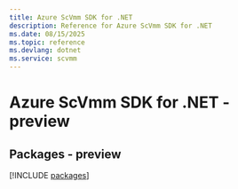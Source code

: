```yaml
---
title: Azure ScVmm SDK for .NET
description: Reference for Azure ScVmm SDK for .NET
ms.date: 08/15/2025
ms.topic: reference
ms.devlang: dotnet
ms.service: scvmm
---
```

# Azure ScVmm SDK for .NET - preview
## Packages - preview
[!INCLUDE [packages](scvmm-index.md)]
